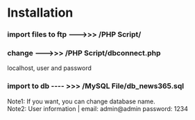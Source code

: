Installation
==================================


### import files to ftp --->>>  /PHP Script/


### change  --->>>  /PHP Script/dbconnect.php

localhost, user and password


### import to db  ---- >>>  /MySQL File/db_news365.sql


Note1: If you want, you can change database name. <br>
Note2: User information | email: admin@admin password: 1234
